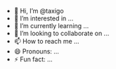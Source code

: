 - 👋 Hi, I’m @taxigo
- 👀 I’m interested in ...
- 🌱 I’m currently learning ...
- 💞️ I’m looking to collaborate on ...
- 📫 How to reach me ...
- 😄 Pronouns: ...
- ⚡ Fun fact: ...

<!---
omarkhalilfarhan/taxigo is a ✨ special ✨ repository because its `README.md` (this file) appears on your GitHub profile.
You can click the Preview link to take a look at your changes.
--->
